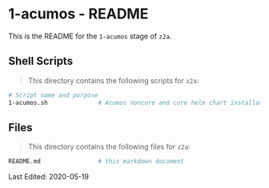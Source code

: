 <!---
.. ===============LICENSE_START=======================================================
.. Acumos CC-BY-4.0
.. ===================================================================================
.. Copyright (C) 2018 AT&T Intellectual Property & Tech Mahindra. All rights reserved.
.. ===================================================================================
.. This Acumos documentation file is distributed by AT&T and Tech Mahindra
.. under the Creative Commons Attribution 4.0 International License (the "License");
.. you may not use this file except in compliance with the License.
.. You may obtain a copy of the License at
..
..      http://creativecommons.org/licenses/by/4.0
..
.. This file is distributed on an "AS IS" BASIS,
.. WITHOUT WARRANTIES OR CONDITIONS OF ANY KIND, either express or implied.
.. See the License for the specific language governing permissions and
.. limitations under the License.
.. ===============LICENSE_END=========================================================
-->

# 1-acumos - README

This is the README for the `1-acumos` stage of `z2a`.

## Shell Scripts

> This directory contains the following scripts for `z2a`:

```sh
# Script name and purpose
1-acumos.sh              # Acumos noncore and core helm chart installation
```

## Files

> This directory contains the following files for `z2a`:

```sh
README.md                # this markdown document
```

Last Edited: 2020-05-19
